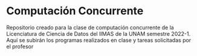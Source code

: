 # Computación Concurrente 

Repositorio creado para la clase de computación concurrente de la Licenciatura de Ciencia de Datos del IIMAS de la UNAM semestre 2022-1. 
Aquí se subirán los programas realizados en clase y tareas solicitadas por el profesor 
